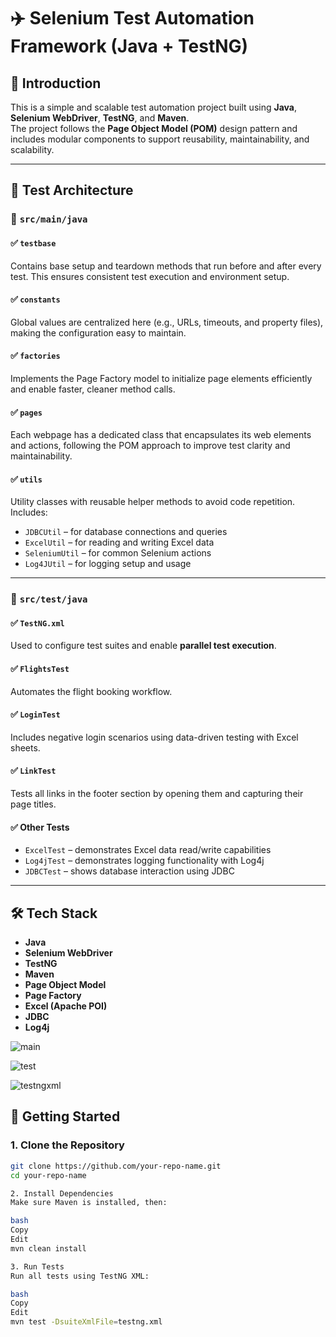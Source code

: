 # ✈️ Selenium Test Automation Framework (Java + TestNG)

## 📌 Introduction

This is a simple and scalable test automation project built using **Java**, **Selenium WebDriver**, **TestNG**, and **Maven**.  
The project follows the **Page Object Model (POM)** design pattern and includes modular components to support reusability, maintainability, and scalability.

---

## 🧱 Test Architecture

### 📂 `src/main/java`

#### ✅ `testbase`
Contains base setup and teardown methods that run before and after every test. This ensures consistent test execution and environment setup.

#### ✅ `constants`
Global values are centralized here (e.g., URLs, timeouts, and property files), making the configuration easy to maintain.

#### ✅ `factories`
Implements the Page Factory model to initialize page elements efficiently and enable faster, cleaner method calls.

#### ✅ `pages`
Each webpage has a dedicated class that encapsulates its web elements and actions, following the POM approach to improve test clarity and maintainability.

#### ✅ `utils`
Utility classes with reusable helper methods to avoid code repetition. Includes:
- `JDBCUtil` – for database connections and queries
- `ExcelUtil` – for reading and writing Excel data
- `SeleniumUtil` – for common Selenium actions
- `Log4JUtil` – for logging setup and usage

---

### 📂 `src/test/java`

#### ✅ `TestNG.xml`
Used to configure test suites and enable **parallel test execution**.

#### ✅ `FlightsTest`
Automates the flight booking workflow.

#### ✅ `LoginTest`
Includes negative login scenarios using data-driven testing with Excel sheets.

#### ✅ `LinkTest`
Tests all links in the footer section by opening them and capturing their page titles.

#### ✅ Other Tests
- `ExcelTest` – demonstrates Excel data read/write capabilities
- `Log4jTest` – demonstrates logging functionality with Log4j
- `JDBCTest` – shows database interaction using JDBC

---

## 🛠️ Tech Stack

- **Java**
- **Selenium WebDriver**
- **TestNG**
- **Maven**
- **Page Object Model**
- **Page Factory**
- **Excel (Apache POI)**
- **JDBC**
- **Log4j**

![main](https://user-images.githubusercontent.com/89051877/129811488-a23266e0-ec4d-4516-969a-bedee2efec47.PNG)

![test](https://user-images.githubusercontent.com/89051877/129811501-2ac51719-dd9c-4520-8116-3cd3e9b0767e.PNG)

![testngxml](https://user-images.githubusercontent.com/89051877/129812428-2953d9f9-8800-4eca-bbee-6f8bd04bff0d.PNG)

## 🚀 Getting Started

### 1. Clone the Repository

```bash
git clone https://github.com/your-repo-name.git
cd your-repo-name

2. Install Dependencies
Make sure Maven is installed, then:

bash
Copy
Edit
mvn clean install

3. Run Tests
Run all tests using TestNG XML:

bash
Copy
Edit
mvn test -DsuiteXmlFile=testng.xml









